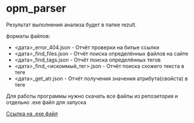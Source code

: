 # opm_parser

<p>Результат выполнения анализа будет в папке rezult.</p>
<p>форматы файлов:</p>
<ul>
  <li><дата>_error_404.json - Отчёт проверки на битые ссылки</li>
  <li><дата>_find_files.json - Отчёт поиска определённых файлов на сайте</li>
  <li><дата>_find_tags.json - Отчёт поиска определённых тегов</li>
  <li><дата>_find_<искоммый_тег>.json - Отчёт поиска схожего текста в теге</li>
  <li><дата>_get_atr.json - Отчёт получения значения атрибута(свойста) в теге</li>
</ul>
<p>Для работы программы нужно скачать все файлы из репозитория и отдельно .exe файл для запуска</p>
<p>
  <a href="https://drive.google.com/file/d/1L_X2bSuzErXhzSKLXNRUtWLYzscdaNXC/view?usp=drive_link">Ссылка на .exe файл</a>
</p>
  
  
